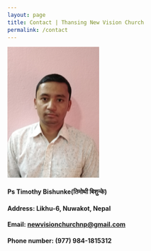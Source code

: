 ```yaml
---
layout: page
title: Contact | Thansing New Vision Church
permalink: /contact 
---
```


![pastor's potrait](/assets/img/potrait02.png)

#### Ps Timothy Bishunke(तिमोथी बिशुन्के)



#### Address: Likhu-6, Nuwakot, Nepal

#### Email: newvisionchurchnp@gmail.com

#### Phone number: (977) 984-1815312

